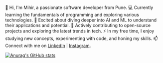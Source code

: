 👋 Hi, I'm Mihir, a passionate software developer from Pune.
💻 Currently learning the fundamentals of programming and exploring various technologies.
🤖 Excited about diving deeper into AI and ML to understand their applications and potential.
🚀 Actively contributing to open-source projects and exploring the latest trends in tech.
⚡️ In my free time, I enjoy studying new concepts, experimenting with code, and honing my skills.
📫 Connect with me on [LinkedIn](https://www.linkedin.com/in/mihir-uikey-888001251/) | [Instagram](mihir_uk).

[![Anurag's GitHub stats](https://github-readme-stats.vercel.app/api?username=MihirUikey)](https://github.com/anuraghazra/github-readme-stats)
